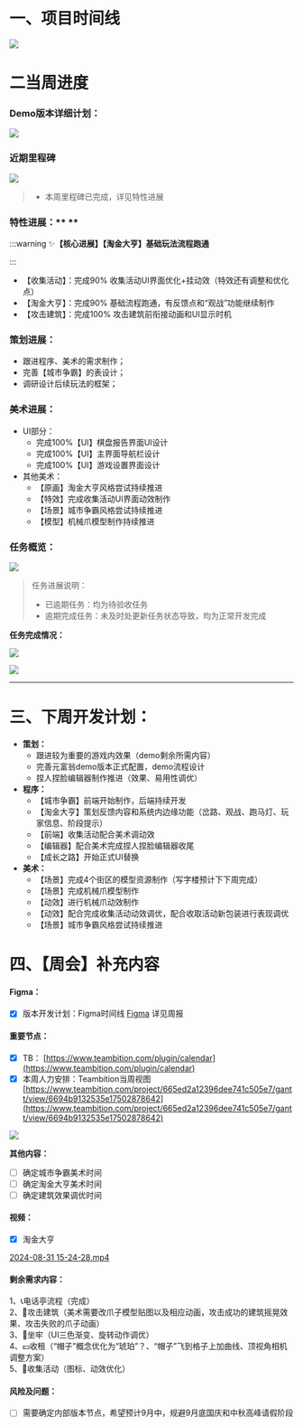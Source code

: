 # 一、项目时间线
![](https://cdn.nlark.com/yuque/0/2024/png/12926950/1725094499623-475347a4-2948-4c0c-8268-292a02d26e72.png)

# 二当周进度
### Demo版本详细计划：
![](https://cdn.nlark.com/yuque/0/2024/png/12926950/1725092331025-91eb3636-22a1-4c42-a8dd-93fdd1edb303.png)

### 近期里程碑
![](https://cdn.nlark.com/yuque/0/2024/png/12926950/1725094445993-875ee671-8274-421b-b0b8-5b6b65f5d64b.png)

> + 本周里程碑已完成，详见特性进展
>

### 特性进展：** **
:::warning
✨**【核心进展】【淘金大亨】基础玩法流程跑通**

:::

+ 【收集活动】：完成90% 收集活动UI界面优化+挂动效（特效还有调整和优化点）  
+ 【淘金大亨】：完成90% 基础流程跑通，有反馈点和“观战”功能继续制作  
+ 【攻击建筑】：完成100% 攻击建筑前衔接动画和UI显示时机  

### 策划进展：
+  跟进程序、美术的需求制作；
+  完善【城市争霸】的表设计；  
+  调研设计后续玩法的框架；

### 美术进展：
+  UI部分：
    - 完成100%【UI】棋盘报告界面UI设计
    - 完成100%【UI】主界面导航栏设计
    - 完成100%【UI】游戏设置界面设计 
+ 其他美术：
    - 【原画】淘金大亨风格尝试持续推进  
    - 【特效】完成收集活动UI界面动效制作  
    - 【场景】城市争霸风格尝试持续推进  
    - 【模型】机械爪模型制作持续推进

### 任务概览：
![](https://cdn.nlark.com/yuque/0/2024/png/12926950/1725093238414-4bf95ac1-b909-42a2-a3f2-cde7db5a2bf9.png)

> 任务进展说明：
>
> + 已逾期任务：均为待验收任务
> + 逾期完成任务：未及时处更新任务状态导致，均为正常开发完成
>

**任务完成情况：**

![](https://cdn.nlark.com/yuque/0/2024/png/12926950/1725093244997-ac2697e2-621f-46be-aa0a-a62fd5ef680a.png)

![](https://cdn.nlark.com/yuque/0/2024/png/12926950/1725093250216-9da24cb8-5743-47be-96a7-079ee3e170e7.png)

---

# 三、下周开发计划：
+ **策划：**
    - 跟进较为重要的游戏内效果（demo剩余所需内容）
    - 完善元富翁demo版本正式配置，demo流程设计
    - 捏人捏脸编辑器制作推进（效果、易用性调优）    
+ **程序：**
    - 【城市争霸】前端开始制作，后端持续开发
    - 【淘金大亨】策划反馈内容和系统内边缘功能（岔路、观战、跑马灯、玩家信息、阶段提示）  
    - 【前端】收集活动配合美术调动效  
    - 【编辑器】配合美术完成捏人捏脸编辑器收尾  
    - 【成长之路】开始正式UI替换  
+ **美术：**
    - 【场景】完成4个街区的模型资源制作（写字楼预计下下周完成） 
    - 【场景】完成机械爪模型制作
    - 【动效】进行机械爪动效制作
    - 【动效】配合完成收集活动动效调优，配合收取活动新包装进行表现调优  
    - 【场景】城市争霸风格尝试持续推进  

# 四、【周会】补充内容
#### Figma：
- [x] 版本开发计划：Figma时间线 [Figma](https://www.figma.com/board/PpDzZXkFTAbZkd1ffJfBMp/%E7%89%88%E6%9C%AC%E8%AE%A1%E5%88%92?node-id=0-1&t=6hGXDOCPpzfeBsC4-1) 详见周报

#### 重要节点：
- [x] TB： [https://www.teambition.com/plugin/calendar](https://www.teambition.com/plugin/calendar)
- [x] 本周人力安排：Teambition当周视图 [https://www.teambition.com/project/665ed2a12396dee741c505e7/gantt/view/6694b9132535e17502878642](https://www.teambition.com/project/665ed2a12396dee741c505e7/gantt/view/6694b9132535e17502878642)

![](https://cdn.nlark.com/yuque/0/2024/png/12926950/1725094452432-f4cf7030-e2ce-4822-94b5-275046c6d205.png)

**其他内容：**

- [ ] 确定城市争霸美术时间
- [ ] 确定淘金大亨美术时间
- [ ] 确定建筑效果调优时间

#### 视频：
- [x] 淘金大亨

[2024-08-31 15-24-28.mp4](https://snh48group.yuque.com/attachments/yuque/0/2024/mp4/12926950/1725093708210-f61965c7-0c55-4ed8-910d-5b3bdb8a06f3.mp4)

#### 剩余需求内容：
1、📞电话亭流程（完成）  
2、🐓攻击建筑（美术需要改爪子模型贴图以及相应动画，攻击成功的建筑摇晃效果、攻击失败的爪子动画）  
3、🚪坐牢（UI三色渐变、旋转动作调优）  
4、💴收租（“帽子”概念优化为“琥珀”？、“帽子”飞到格子上加曲线、顶视角相机调整方案）  
5、📕收集活动（图标、动效优化）  



#### 风险及问题：
- [ ] 需要确定内部版本节点，希望预计9月中，规避9月底国庆和中秋高峰请假阶段

